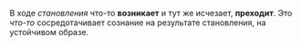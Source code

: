В ходе *становления* что-то **возникает** и тут же
исчезает, **преходит**. Это *что-то* сосредотачивает сознание на результате становления, на устойчивом образе.